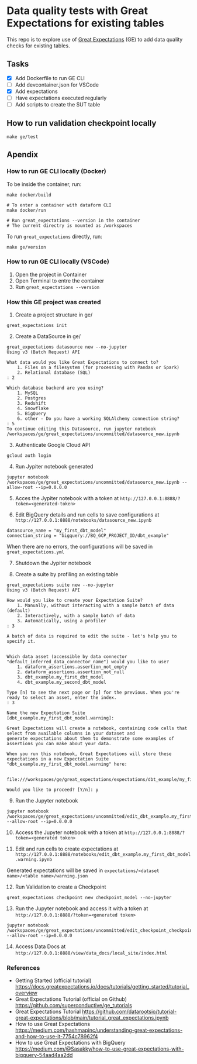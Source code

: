 # Data quality tests with Great Expectations for existing tables

This repo is to explore use of [Great Expectations](https://docs.greatexpectations.io/docs/) (GE) to add data quality checks for existing tables.

## Tasks

- [x] Add Dockerfile to run GE CLI
- [ ] Add devcontainer.json for VSCode
- [x] Add expectations
- [ ] Have expectations executed regularly
- [ ] Add scripts to create the SUT table

## How to run validation checkpoint locally

```
make ge/test
```

## Apendix


### How to run GE CLI locally (Docker)

To be inside the container, run:

```
make docker/build

# To enter a container with dataform CLI
make docker/run

# Run great_expectations --version in the container
# The current directry is mounted as /workspaces
```

To run `great_expectations` directly, run:

```
make ge/version
```

### How to run GE CLI locally (VSCode)

1. Open the project in Container
2. Open Terminal to entre the container
3. Run `great_expectations --version`

### How this GE project was created

1. Create a project structure in ge/
```
great_expectations init
```

2. Create a DataSource in ge/
```
great_expectations datasource new --no-jupyter
Using v3 (Batch Request) API

What data would you like Great Expectations to connect to?
    1. Files on a filesystem (for processing with Pandas or Spark)
    2. Relational database (SQL)
: 2

Which database backend are you using?
    1. MySQL
    2. Postgres
    3. Redshift
    4. Snowflake
    5. BigQuery
    6. other - Do you have a working SQLAlchemy connection string?
: 5
To continue editing this Datasource, run jupyter notebook /workspaces/ge/great_expectations/uncommitted/datasource_new.ipynb
```

3. Authenticate Google Cloud API

```
gcloud auth login
```

4. Run Jypiter notebook generated
```
jupyter notebook /workspaces/ge/great_expectations/uncommitted/datasource_new.ipynb --allow-root --ip=0.0.0.0
```

5. Acces the Jypiter notebook with a token at `http://127.0.0.1:8888/?token=<generated-token>`

6. Edit BigQuery details and run cells to save configurations at `http://127.0.0.1:8888/notebooks/datasource_new.ipynb`
```
datasource_name = "my_first_dbt_model"
connection_string = "bigquery://BQ_GCP_PROJECT_ID/dbt_example"
```

When there are no errors, the configurations will be saved in `great_expectations.yml`

7. Shutdown the Jypiter notebook

8. Create a suite by profiling an existing table

```
great_expectations suite new --no-jupyter
Using v3 (Batch Request) API

How would you like to create your Expectation Suite?
    1. Manually, without interacting with a sample batch of data (default)
    2. Interactively, with a sample batch of data
    3. Automatically, using a profiler
: 3

A batch of data is required to edit the suite - let's help you to specify it.


Which data asset (accessible by data connector "default_inferred_data_connector_name") would you like to use?
    1. dataform_assertions.assertion_not_empty
    2. dataform_assertions.assertion_not_null
    3. dbt_example.my_first_dbt_model
    4. dbt_example.my_second_dbt_model

Type [n] to see the next page or [p] for the previous. When you're ready to select an asset, enter the index.
: 3

Name the new Expectation Suite [dbt_example.my_first_dbt_model.warning]:

Great Expectations will create a notebook, containing code cells that select from available columns in your dataset and
generate expectations about them to demonstrate some examples of assertions you can make about your data.

When you run this notebook, Great Expectations will store these expectations in a new Expectation Suite "dbt_example.my_first_dbt_model.warning" here:

  file:///workspaces/ge/great_expectations/expectations/dbt_example/my_first_dbt_model/warning.json

Would you like to proceed? [Y/n]: y
```

9. Run the Jupyter notebook
```
jupyter notebook /workspaces/ge/great_expectations/uncommitted/edit_dbt_example.my_first_dbt_model.warning.ipynb --allow-root --ip=0.0.0.0
```

10. Access the Jupyter notebook with a token at `http://127.0.0.1:8888/?token=<generated token>`

11. Edit and run cells to create expectations at `http://127.0.0.1:8888/notebooks/edit_dbt_example.my_first_dbt_model.warning.ipynb`

Generated expectations will be saved in `expectations/<dataset name>/<table name>/warning.json`

12. Run Validation to create a Checkpoint

```
great_expectations checkpoint new checkpoint_model --no-jupyter
```

13. Run the Jupyter notebook and access it with a token at `http://127.0.0.1:8888/?token=<generated token>`

```
jupyter notebook /workspaces/ge/great_expectations/uncommitted/edit_checkpoint_checkpoint_model.ipynb  --allow-root --ip=0.0.0.0
```

14. Access Data Docs at `http://127.0.0.1:8888/view/data_docs/local_site/index.html`


### References
- Getting Started (official tutorial) https://docs.greatexpectations.io/docs/tutorials/getting_started/tutorial_overview
- Great Expectations Tutorial (official on Github) https://github.com/superconductive/ge_tutorials
- Great Expectations Tutorial https://github.com/datarootsio/tutorial-great-expectations/blob/main/tutorial_great_expectations.ipynb
- How to use Great Expectations https://medium.com/hashmapinc/understanding-great-expectations-and-how-to-use-it-7754c78962f4
- How to use Great Expectations with BigQuery https://medium.com/@Sasakky/how-to-use-great-expectations-with-bigquery-54aad4aa2dd